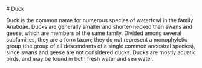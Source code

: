 # Duck

Duck is the common name for numerous species of waterfowl in the family Anatidae. Ducks are generally smaller and
shorter-necked than swans and geese, which are members of the same family. Divided among several subfamilies, they
are a form taxon; they do not represent a monophyletic group (the group of all descendants of a single common
ancestral species), since swans and geese are not considered ducks. Ducks are mostly aquatic birds, and may be
found in both fresh water and sea water.
